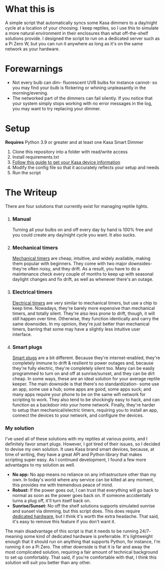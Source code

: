 # What this is
A simple script that automatically syncs some Kasa dimmers to a day/night cycle at a location of your choosing. I keep reptiles, so I use this to simulate a more natural environment in their enclosures than what off-the-shelf solutions provide. I designed the script to run on a dedicated server such as a Pi Zero W, but you can run it anywhere as long as it's on the same network as your hardware.

# Forewarnings
* Not every bulb can dim- fluorescent UVB bulbs for instance cannot- so you may find your bulb is flickering or whining unpleasantly in the morning/evening.
* The networked part of the dimmers can fail silently. If you notice that your system simply stops working with no error messages in the log, you may want to try replacing your dimmer.

# Setup
**Requires** Python 3.9 or greater and at least one Kasa Smart Dimmer
1. Clone this repository into a folder with read/write access
2. Install requirements.txt
3. [Follow this guide to get your Kasa device information](https://python-kasa.readthedocs.io/en/latest/)
4. Modify the config file so that it accurately reflects your setup and needs
5. Run the script

# The Writeup
There are four solutions that currently exist for managing reptile lights.
1. ### Manual

   Turning all your bulbs on and off every day by hand is 100% free and you could create any day/night cycle you want. It also sucks.
2. ### Mechanical timers

   [Mechanical timers](https://www.amazon.com/GE-Mechanical-Intervals-Decorations-46211/dp/B07YQKNC4D/ref=sr_1_5?keywords=mechanical+outlet+timer&qid=1695593724&sr=8-5) are cheap, intuitive, and widely available, making them popular with beginners. They come with two major downsides- they're often noisy, and they drift. As a result, you have to do a maintenance check every couple of months to keep up with seasonal daylight changes and fix drift, as well as whenever there's an outage.
3. ### Electrical timers

   [Electrical timers](https://www.amazon.com/Fosmon-Programmable-Seasonal-Portable-Aquarium/dp/B07HCQKRRY/ref=sr_1_6?keywords=outlet%2Btimer&qid=1695594132&sr=8-6&th=1) are very similar to mechanical timers, but use a chip to keep time. Nowadays, they're barely more expensive than mechanical timers, and totally silent. They're also less prone to drift, though, it will still happen over time. Otherwise, they function identically and carry the same downsides. In my opinion, they're just better than mechanical timers, barring that some may have a slightly less intuitive user interface.
4. ### Smart plugs

   [Smart plugs](https://www.amazon.com/BN-LINK-Monitoring-Function-Compatible-Assistant/dp/B07CVPKD8Z/ref=sxin_14_pa_sp_search_thematic_sspa?content-id=amzn1.sym.1c86ab1a-a73c-4131-85f1-15bd92ae152d%3Aamzn1.sym.1c86ab1a-a73c-4131-85f1-15bd92ae152d&cv_ct_cx=outlet+timer&keywords=outlet+timer&pd_rd_i=B07CVPKD8Z&pd_rd_r=e67b4845-b45c-4157-b841-5e58270cb774&pd_rd_w=UkVWU&pd_rd_wg=v4H3c&pf_rd_p=1c86ab1a-a73c-4131-85f1-15bd92ae152d&pf_rd_r=YZVE1NQHJJXHBENVCX92&qid=1695594132&sbo=RZvfv%2F%2FHxDF%2BO5021pAnSA%3D%3D&sr=1-2-364cf978-ce2a-480a-9bb0-bdb96faa0f61-spons&sp_csd=d2lkZ2V0TmFtZT1zcF9zZWFyY2hfdGhlbWF0aWM&psc=1) are a bit different. Because they're internet-enabled, they're completely immune to drift & resilient to power outages and, because they're fully electric, they're completely silent too. Many can be easily programmed to turn on and off at sunrise/sunset, and they can be dirt cheap. In some ways, these are an ideal solution for your average reptile keeper. The main downside is that there's no standardization- some use an app, some use a hub; some apps are good, some apps suck; and many apps require your phone to be on the same wifi network for scripting to work. They also tend to be shockingly easy to hack, and can function as a backdoor into your home network. Finally, they're harder to setup than mechanical/electric timers, requiring you to install an app, connect the devices to your network, and configure the devices.

### My solution
I've used all of these solutions with my reptiles at various points, and I definitely favor smart plugs. However, I got tired of their issues, so I decided to devise my own solution. It uses Kasa brand smart devices, because, at time of writing, they have a great API and Python library that makes scripting super easy. As I continued development, I found a few more advantages to my solution as well.
* **No app:** No app means no reliance on any infrastructure other than my own. In today's world where any service can be killed at any moment, this provides me with tremendous peace of mind.
* **Robust:** If the power goes out, I can trust that everything will go back to normal as soon as the power goes back on. If someone accidentally turns a plug off, it'll turn itself back on.
* **Sunrise/Sunset:** No off the shelf solutions supports simulated sunrise and sunset via dimming, but this script does. This does require [dedicated hardware](https://www.amazon.com/smart-outdoor-dimmer-plug-kasa/dp/B09DT173R1), but I think it's worth the extra headache. That said, it's easy to remove this feature if you don't want it.

The main disadvantage of this script is that it needs to be running 24/7- meaning some kind of dedicated hardware is preferrable. It's lightweight enough that it should run on anything that supports Python, for instance, I'm running it on a Pi Zero. The other downside is that it is far and away the most complicated solution, requiring a fair amount of technical background to set up comfortably. That said, if you're comfortable with that, I think this solution will suit you better than any other.
